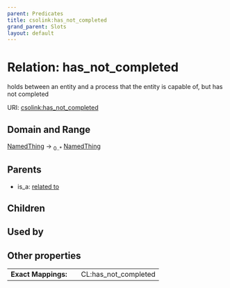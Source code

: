 ```yaml
---
parent: Predicates
title: csolink:has_not_completed
grand_parent: Slots
layout: default
---
```


# Relation: has_not_completed


holds between an entity and a process that the entity is capable of, but has not completed

URI: [csolink:has_not_completed](https://w3id.org/csolink/vocab/has_not_completed)

## Domain and Range

[NamedThing](NamedThing.md) ->  <sub>0..*</sub> [NamedThing](NamedThing.md)

## Parents

 *  is_a: [related to](related_to.md)

## Children


## Used by


## Other properties

|  |  |  |
| --- | --- | --- |
| **Exact Mappings:** | | CL:has_not_completed |

